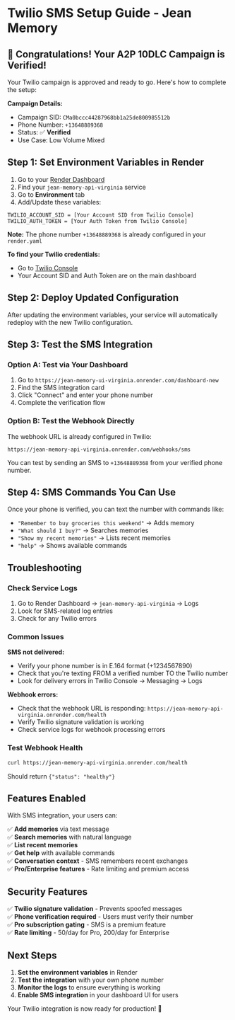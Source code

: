 # Twilio SMS Setup Guide - Jean Memory

## 🎉 Congratulations! Your A2P 10DLC Campaign is Verified!

Your Twilio campaign is approved and ready to go. Here's how to complete the setup:

**Campaign Details:**
- Campaign SID: `CMa0bccc44287968bb1a25de800985512b`
- Phone Number: `+13648889368`
- Status: ✅ **Verified**
- Use Case: Low Volume Mixed

## Step 1: Set Environment Variables in Render

1. Go to your [Render Dashboard](https://dashboard.render.com)
2. Find your `jean-memory-api-virginia` service
3. Go to **Environment** tab
4. Add/Update these variables:

```
TWILIO_ACCOUNT_SID = [Your Account SID from Twilio Console]
TWILIO_AUTH_TOKEN = [Your Auth Token from Twilio Console] 
```

**Note:** The phone number `+13648889368` is already configured in your `render.yaml`

**To find your Twilio credentials:**
- Go to [Twilio Console](https://console.twilio.com)
- Your Account SID and Auth Token are on the main dashboard

## Step 2: Deploy Updated Configuration

After updating the environment variables, your service will automatically redeploy with the new Twilio configuration.

## Step 3: Test the SMS Integration

### Option A: Test via Your Dashboard
1. Go to `https://jean-memory-ui-virginia.onrender.com/dashboard-new`
2. Find the SMS integration card
3. Click "Connect" and enter your phone number
4. Complete the verification flow

### Option B: Test the Webhook Directly

The webhook URL is already configured in Twilio:
```
https://jean-memory-api-virginia.onrender.com/webhooks/sms
```

You can test by sending an SMS to `+13648889368` from your verified phone number.

## Step 4: SMS Commands You Can Use

Once your phone is verified, you can text the number with commands like:

- `"Remember to buy groceries this weekend"` → Adds memory
- `"What should I buy?"` → Searches memories  
- `"Show my recent memories"` → Lists recent memories
- `"help"` → Shows available commands

## Troubleshooting

### Check Service Logs
1. Go to Render Dashboard → `jean-memory-api-virginia` → Logs
2. Look for SMS-related log entries
3. Check for any Twilio errors

### Common Issues

**SMS not delivered:**
- Verify your phone number is in E.164 format (+1234567890)
- Check that you're texting FROM a verified number TO the Twilio number
- Look for delivery errors in Twilio Console → Messaging → Logs

**Webhook errors:**
- Check that the webhook URL is responding: `https://jean-memory-api-virginia.onrender.com/health`
- Verify Twilio signature validation is working
- Check service logs for webhook processing errors

### Test Webhook Health

```bash
curl https://jean-memory-api-virginia.onrender.com/health
```

Should return `{"status": "healthy"}`

## Features Enabled

With SMS integration, your users can:

✅ **Add memories** via text message  
✅ **Search memories** with natural language  
✅ **List recent memories**  
✅ **Get help** with available commands  
✅ **Conversation context** - SMS remembers recent exchanges  
✅ **Pro/Enterprise features** - Rate limiting and premium access  

## Security Features

✅ **Twilio signature validation** - Prevents spoofed messages  
✅ **Phone verification required** - Users must verify their number  
✅ **Pro subscription gating** - SMS is a premium feature  
✅ **Rate limiting** - 50/day for Pro, 200/day for Enterprise  

## Next Steps

1. **Set the environment variables** in Render
2. **Test the integration** with your own phone number
3. **Monitor the logs** to ensure everything is working
4. **Enable SMS integration** in your dashboard UI for users

Your Twilio integration is now ready for production! 🚀 